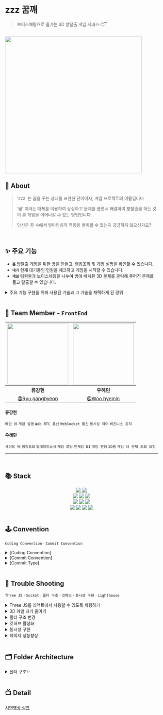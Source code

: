 # zzz 꿈깨

<!-- <img src="https://user-images.githubusercontent.com/74045440/159398628-3296c8af-a716-48c6-80ca-81f3cbc78368.png" align=left width=100> -->

> 보이스채팅으로 즐기는 3D 방탈출 게임 서비스 😴
<br />
<img src='https://user-images.githubusercontent.com/74045440/163561005-9320751e-e899-4eb8-bf2c-e03897b7f05d.png' width=450/>


<br />

## 💭 About

> ‘zzz’ 는 꿈을 꾸는 상태를 표현한 단어이자, 게임 프로젝트의 이름입니다
>
> ‘꿈’ 이라는 매체를 이용하여 상상하고 문제를 풀면서 해결하여
> 방탈출을 하는 것이 본 게임을 이어나갈 수 있는 방법입니다
>
> 당신은 꿈 속에서 얼마만큼의 역량을 발휘할 수 있는지 궁금하지 않으신가요?

<!-- <img width="1363" alt="스크린샷 2022-01-22 오전 5 27 36" src="https://user-images.githubusercontent.com/75469131/150595708-bd84f11e-ed2d-4dfe-9242-1b69e10756ac.png"> -->

<br />

## ✨ 주요 기능

- **`홈`**
  방탈출 게임을 위한 방을 만들고, 랭킹조회 및 게임 설명을 확인할 수 있습니다.
- **`대기`**
  현재 대기중인 인원을 체크하고 게임을 시작할 수 있습니다.
- **`게임`**
  팀원들과 보이스채팅을 나누며 방에 배치된 3D 물체를 클릭해 주어진 문제를 풀고 탈출할 수 있습니다.
  
<details markdown="1">
  <summary>주요 기능 구현을 위해 사용된 기술과 그 기술을 채택하게 된 경위</summary>
  
 - **Socket.io** : 
    - Signalling 서버
      - WebRTC의 ICE가 성사되기 위해선 클라이언트 간 여러 단계의 요청과 응답을 전달해주는 Signalling 서버가 필요합니다.<br> Node.js의 라이브러리인 Socket.io는 프론트엔드와 백엔드 양 쪽에 ICE를 위한 편리한 도구를 제공하고, Springboot로 구현한 Signalling 서버보다 훨씬 많은 자료가 인터넷에 존재합니다. <br>또한, 프론트엔드 개발자 역시 JavaScript 기반인 Node.js에 대한 접근성이 Springboot보다 높고 Signalling  서버의 코드를 리뷰하거나 Signalling 서버를 로컬에 실행시켜 로그를 보면서 개발할 수 있는점 등이 개발 생산성을 높일거라 판단해 채택하였습니다.
    - 동시성 구현
      - 동시성 구현을 위해서는 HTTP 통신이 아닌 WebSocket API의 양방향 통신 방식을 이용해야 할 것이라 판단하였습니다. <br>이미 Signalling 서버 개발에 Node.js의 Socket.io 라이브러리를 사용하고 있었기 때문에, 소켓통신을 위한 새로운 라이브러리를 도입하는 것 보다 이미 프로젝트에 도입된 라이브러리를 사용하는 것이 더 효율적이라 여김과 동시에, Socket.io의 장점 중 하나인 이벤트 작명을 개발자가 자유롭게 할 수 있다는 것이 다양한 상황에서의 동시성을 구현하고 컨트롤 하는데 이점이 있다 판단하여 사용하였습니다.
    

 - **WebRTC** : 
    - 보이스 채팅을 구현하기 위해 도입
      - Zzz에서 유저는 마우스와 키보드를 사용해 물체를 클릭하며 게임을 진행하기 때문에, 채팅의 경우 최대한 마우스와 키보드를 사용하지 않고 게임에 더 집중할 수 있도록 보이스 채팅으로 구현하기로 결정하였습니다. <br>최대 4명의 클라이언트가 오디오 데이터만 주고받기 때문에 클라이언트 리소스의 부하가 심하지 않을 것으로 판단하여, 외부 미디어 서버를 사용하지 않고 오픈소스 API인 WebRTC를 따라 직접 구현하는 P2P 방식을 채택하였습니다.
    
 - **Three.js** :  
    - 유려한 그래픽과 실감나는 게임경험을 위해 도입
      - 개발팀은 유저가 실제로 방 안에 들어가 있는 것 같은 실감나는 게임 경험을 제공하고자 했고, 그 목적을 달성하기 위하여 3D를 사용해 게임 월드를 구현하기로 결정하였습니다. <br>3D는 두 프론트엔드 개발자가 경험해 본 적 없는 기술이기 때문에 WebGL API를 다루는 라이브러리 중 가장 보편적이고도 공식 가이드와 도큐먼트가 잘 갖추어져있는 Three.js를 채택하였습니다.  
</details>
  
<!-- ![This is the last](https://user-images.githubusercontent.com/75469131/150535885-e6c38a60-19b0-4957-8919-2c78074cdb50.png) -->

<br />

## 🍎 Team Member - `FrontEnd`

| <img src="https://user-images.githubusercontent.com/74045440/159398343-db70bd0a-b93b-4e08-9193-5f666521f472.jpeg" width=200> | <img src="https://user-images.githubusercontent.com/74045440/159398563-46cd3461-4369-4bfd-b9bf-254277e878c8.jpeg" width=200> |
| :--------------------------------------------------------------------------------------------------------------------------: | :--------------------------------------------------------------------------------------------------------------------------: |
|                                                          **류강현**                                                          |                                                          **우혜민**                                                          |
|                                          [@Ryu ganghyeon](https://github.com/f-ffff-f)                                          |                                         [@Woo hyemin](https://github.com/hyemin9403)                                         |

#### 류강현

`메인 뷰` `게임 설명` `Web RTC 통신` `WebSocket 통신` `동시성 제어` `비즈니스 로직`

#### 우혜민

`사이드 바` `랭킹조회` `업데이트소식` `게임 로딩` `인게임 UI` `게임 엔딩` `3D룸` `게임 내 문제 조회 요청`

---

<!-- [어려웠던 부분과 극복 과정 보러가기](https://baejiann120.notion.site/Overcome-5e7c95d4783e468fa848b5e26b1473d7) -->

<br />

## 📚 Stack

<!-- ## 📚 Library -->

<div align=center>
  <img src="https://img.shields.io/badge/React-60d3f3?style=for-the-badge&logo=react&logoColor=black"> 
  <img src="https://img.shields.io/badge/javascript-F7DF1E?style=for-the-badge&logo=javascript&logoColor=black"> 
  <br>
  <img src="https://img.shields.io/badge/Redux-7247b5?style=for-the-badge&logo=redux&logoColor=white"> 
  <img src="https://img.shields.io/badge/styled-c260af?style=for-the-badge&logo=styledcomponents&logoColor=black">
  <img src="https://img.shields.io/badge/Router-ec4151?style=for-the-badge&logo=reactrouter&logoColor=black">
  <br>
  <img src="https://img.shields.io/badge/threejs-333333?style=for-the-badge&logo=three.js&logoColor=white"> 
  <img src="https://img.shields.io/badge/webrtc-333333?style=for-the-badge&logo=webrtc&logoColor=white">
  <img src="https://img.shields.io/badge/socket.io-333333?style=for-the-badge&logo=socket.io&logoColor=white">
  <br>
  <img src="https://img.shields.io/badge/google analytics-202c3c?style=for-the-badge&logo=google analytics&logoColor=white">
  <img src="https://img.shields.io/badge/lighthouse-202c3c?style=for-the-badge&logo=lighthouse&logoColor=white">
  <img src="https://img.shields.io/badge/cloud front-202c3c?style=for-the-badge&logo=amazonaws&logoColor=white">
  <img src="https://img.shields.io/badge/netlify-202c3c?style=for-the-badge&logo=netlify&logoColor=white">

  
</div>

<!-- | Name                              | Tag                  |
| --------------------------------- | -------------------- |
| React-Redux                       | Redux                |
| Immer, Redux-Actions, Redux-Thunk | Redux                |
| React-Router                      | Routing              |
| Axios                             | HTTP Networking      |
| Three(drei,fiber)                 | 3D Rendering         |
| socket.io                         | WebScoket Networking |
| Styled Component                  | Styling              | -->

<br />

## 🕹 Convention

`Coding Convention` · `Commit Convention`

<details markdown="1">
<summary>[Coding Convention]</summary>

### 📍 네이밍 Convention

폴더명, 파일명 첫 글자는 대문자(PascalCase)

```
ex) Page(O) page(X)
 LongFileName(O)
```

변수 첫 글자는 소문자(camelCase)

```
ex) handleComment(O) handle_comment(X)
```

</details>

<details markdown="2">
<summary>[Commit Convention]</summary>

```
💊 [zzz 꿈깨 Commit Message Template]
✅ [커밋 타입] 내용 (#이슈번호) 형식으로 작성
✅ ex. [Feat] 로그인 뷰 구현 (#1)
✅ 제목(title)을 아랫줄에 작성
✅ 최대 50글자, 제목 끝에 마침표 금지, 무엇을 했는지 명확하게 작성

########################
# ✅ 본문(body)을 아랫줄에 작성

########################
# ✅ 꼬릿말(footer)을 아랫줄에 작성

########################
```

</details>
 
<details markdown="3">
<summary>[Commit Type]</summary>

> 🚨 총 9개의 커밋 타입으로 구분한다.

```
[Docs]   문서 작성 및 수정 작업(README 등)
[Add]    기능이 아닌 것 생성 및 추가 작업(파일·익스텐션·프로토콜 등)
[Feat]   새로운 기능 추가 작업
[Style]  UI 관련 작업(UI 컴포넌트, Xib 파일, 컬러·폰트 작업 등)
[Fix]    에러 및 버그 수정, 기능에 대한 수정 작업
[Edit]   Fix가 아닌 모든 수정 작업(주석, 파일 및 폴더 위치, 코드 스타일 등)
[Del]    파일, 에셋 등 삭제 작업
[Set]    세팅 관련 작업
[Test]   테스트 관련 작업
```

</details>

<br />

## 🐾 Trouble Shooting

`Three JS` · `Socket` · `폴더 구조` · `깃허브` · `동시성 구현` · `Lighthouse`

<details markdown="1">
<summary>Three JS를 리액트에서 사용할 수 있도록 세팅하기</summary>

- 패키지: @react-three, @three-fiber, @three-drei
- glb파일 확장자 변경하기
  https://github.com/CesiumGS/gltf-pipeline
- gltf파일을 JSX로 변경하기
  https://github.com/pmndrs/gltfjsx
- canvas 내에서 JSX로 변경한 gltf 파일 로딩(suspense를 사용해 Lazy loading)

</details>

<details markdown="2">
<summary>3D 파일 크기 줄이기</summary>

- 블렌더에서 Three JS로 줄 수 있는 애니메이션 등을 제거 및 압축해서 파일 크기 압축(130MB -> 12MB)

</details>

<details markdown="3">
<summary>폴더 구조 변경</summary>

- 프로젝트의 사이즈가 커지며 원하는 파일을 빠르고 정확하게 찾을 수 있도록 폴더 구조 리팩토링이 필요해짐
- 후(README > Folder Architecture 참고)

</details>

<details markdown="4">
<summary>깃허브 활성화</summary>

- 커밋 메시지(리드미 > convention > Commit Type 참고)
- 이슈, 풀리퀘스트 활성화

</details>

<details markdown="5">
<summary>동시성 구현</summary>

- node로 구축한 서버와 spring 서버가 클라이언트에 데이터를 전송하면 
- 클라이언트는 데이터를 다른 서버에 보내어 두 서버간의 상태를 최신으로 유지해야 함
- 양 서버의 처리속도와 통신속도에 시간차가 있어 에러 발생
- 프론트단에서 두 번째 호출을 지연시킴으로써 해결

</details>

<details markdown="6">
<summary>페이지 성능향상</summary>
  
- AWS의 Cloud Front CDN 적용, 이미지 압축, 코드 스플리팅, 프로덕션 빌드 등의 방법론을 사용
- 초기 로드 리소스를 줄이는데 성공하여 라이트하우스의 성능 카테고리 점수 15점 상승시킴
  ![스크린샷 2022-04-05 오후 10 16 58](https://user-images.githubusercontent.com/74045440/161762715-ed019cf7-0239-4691-9b40-6a708b274ef0.png)
    - 최적화 작업 전
  
  ![스크린샷 2022-04-05 오후 10 18 43](https://user-images.githubusercontent.com/74045440/161762779-49435693-189d-4029-8d8c-23d4ae5da425.png) 
    - 최적화 작업 후

</details>

<br />

## 🗂 Folder Architecture

<details markdown="1">
<summary>폴더 구조✨</summary>

- 🗂 src
  - App.jsx
  - index.jsx
  - GlobalStyle.js
- 🗂 Page

  - index.js
  - Main.jsx
  - Rank.jsx
  - Description.jsx
  - Update.jsx
  - GameRoom.jsx

- 🗂 Layout

  - index.js
  - Header.jsx
  - Sidebar.jsx
  - Footer.jsx
  - DefaultLayout.jsx

- 🗂 Component

  - 🗂 Main
    - 🗂 Modal
    - index.js
    - RoomList.jsx
    - Contents.jsx
    - Loading.jsx
    - EndingCredit.jsx
  - 🗂 Game
    - 🗂 Modal
    - 🗂 UI
    - index.js
    - ThreeRoom.jsx
    - Test.js
    - WasdControls.js
  - 🗂 Element
    - index.js
    - Chat.jsx
    - MainUsers.jsx
    - MakeRoomBtn.jsx
    - ModalBG.jsx
    - MuteButton.jsx
    - Video.jsx

- 🗂 redux

  - configureStore.js

  -🗂 modules

  - escape.js(게임 퀴즈 관련 API )
  - game.js(게임 시작 및 종료 API)
  - rank.js(랭크 조회 API)
  - room.js(방 생성 삭제 API)
  - socket.js(소켓 관련 API)
  - user.js(유저 정보 조회 및 삭제 API)

- 🗂 Util

  - request.js

- 🗂 Asset

  - 🗂 Icon
  - 🗂 Image

</details>

<br />

## 📺 Detail

[시연영상 링크](https://www.youtube.com/watch?v=RM0JHUcUwoM)


